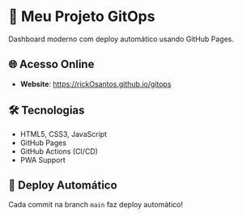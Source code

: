 # 🚀 Meu Projeto GitOps

Dashboard moderno com deploy automático usando GitHub Pages.

## 🌐 Acesso Online
- **Website**: https://rickOsantos.github.io/gitops

## 🛠️ Tecnologias
- HTML5, CSS3, JavaScript
- GitHub Pages
- GitHub Actions (CI/CD)
- PWA Support

## 🚀 Deploy Automático
Cada commit na branch `main` faz deploy automático!
